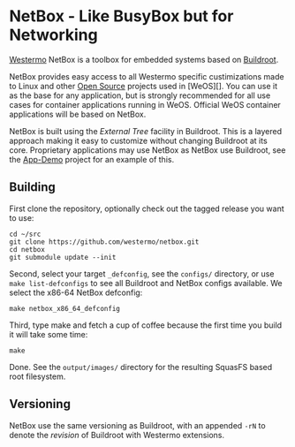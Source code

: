 NetBox - Like BusyBox but for Networking
========================================

[Westermo][] NetBox is a toolbox for embedded systems based on [Buildroot][].

NetBox provides easy access to all Westermo specific custimizations made
to Linux and other [Open Source][] projects used in [WeOS][].  You can use
it as the base for any application, but is strongly recommended for all use
cases for container applications running in WeOS.  Official WeOS container
applications will be based on NetBox.

NetBox is built using the *External Tree* facility in Buildroot.  This is a
layered approach making it easy to customize without changing Buildroot at
its core.  Proprietary applications may use NetBox as NetBox use Buildroot,
see the [App-Demo][] project for an example of this.


Building
--------

First clone the repository, optionally check out the tagged release you
want to use:

```
cd ~/src
git clone https://github.com/westermo/netbox.git
cd netbox
git submodule update --init
```

Second, select your target `_defconfig`, see the `configs/` directory,
or use `make list-defconfigs` to see all Buildroot and NetBox configs
available.  We select the x86-64 NetBox defconfig:

```
make netbox_x86_64_defconfig
```

Third, type make and fetch a cup of coffee because the first time you
build it will take some time:

```
make
```

Done.  See the `output/images/` directory for the resulting SquasFS
based root filesystem.


Versioning
----------

NetBox use the same versioning as Buildroot, with an appended `-rN` to
denote the *revision* of Buildroot with Westermo extensions.


[Westermo]:    https://www.westermo.com/
[Buildroot]:   https://buildroot.org/ 
[App-Demo]:    https://github.com/westermo/app-demo
[Open Source]: https://en.wikipedia.org/wiki/Free_and_open-source_software 
